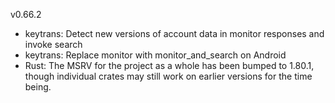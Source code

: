 v0.66.2

- keytrans: Detect new versions of account data in monitor responses and invoke search
- keytrans: Replace monitor with monitor_and_search on Android
- Rust: The MSRV for the project as a whole has been bumped to 1.80.1, though individual crates may still work on earlier versions for the time being.
